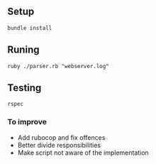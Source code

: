 ## Setup

`bundle install`

## Runing

`ruby ./parser.rb "webserver.log"`

## Testing

`rspec`


### To improve

 - Add rubocop and fix offences
 - Better divide responsibilities
 - Make script not aware of the implementation
